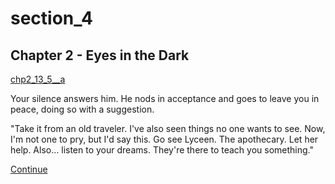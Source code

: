 
# section_4

## Chapter 2 - Eyes in the Dark

[chp2_13_5__a](../../decomp/app/src/main/res/raw/chp2_13_5__a.mp3 ':include :type=audio')

Your silence answers him. He nods in acceptance and goes to leave you in peace, doing so with a suggestion.

"Take it from an old traveler. I've also seen things no one wants to see. Now, I'm not one to pry, but I'd say this. Go see Lyceen. The apothecary. Let her help. Also… listen to your dreams. They're there to teach you something."

[Continue](output/chapter2/section_6.md)


